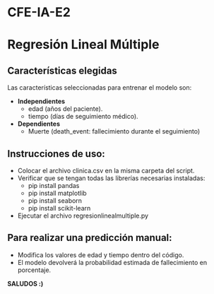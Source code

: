 # CFE-IA-E2

# Regresión Lineal Múltiple

## **Características elegidas**
Las características seleccionadas para entrenar el modelo son:
- **Independientes**
  - edad (años del paciente).
  - tiempo (días de seguimiento médico).
- **Dependientes**
  - Muerte (death_event: fallecimiento durante el seguimiento)
  
## **Instrucciones de uso:**
- Colocar el archivo clinica.csv en la misma carpeta del script.
- Verificar que se tengan todas las librerías necesarias instaladas:
  - pip install pandas
  - pip install matplotlib
  - pip install seaborn
  - pip install scikit-learn
- Ejecutar el archivo regresionlinealmultiple.py

## **Para realizar una predicción manual:**
- Modifica los valores de edad y tiempo dentro del código.
- El modelo devolverá la probabilidad estimada de fallecimiento en porcentaje.

**SALUDOS :)**
